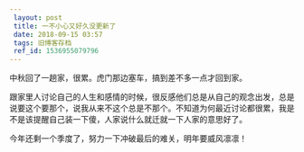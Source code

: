 ```yaml
---
 layout: post
 title: 一不小心又好久没更新了
 date: 2018-09-15 03:57
 tags: 旧博客存档
 ref_id: 1536955079796
---
```

中秋回了一趟家，很累。虎门那边塞车，搞到差不多一点才回到家。

跟家里人讨论自己的人生和感情的时候，很反感他们总是从自己的观念出发，总是说要这个要那个，说我从来不这个总是不那个。不知道为何最近讨论都很累，我是不是该提醒自己装一下傻，人家说什么就迁就一下人家的意思好了。

今年还剩一个季度了，努力一下冲破最后的难关，明年要威风凛凛！

